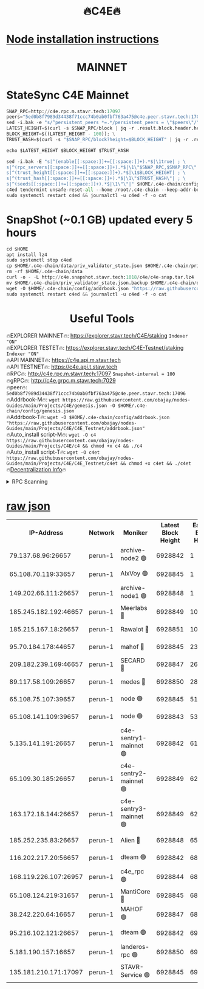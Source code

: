 <h1 align="center"> 🔥C4E🔥</h1>

[Node installation instructions](https://github.com/obajay/nodes-Guides/tree/main/Projects/C4E)
=

<h1 align="center"> MAINNET</h1>

# StateSync C4E Mainnet
```python
SNAP_RPC=http://c4e.rpc.m.stavr.tech:17097
peers="5ed0b8f7989d34438f71ccc74b0ab0fbf763a475@c4e.peer.stavr.tech:17096"
sed -i.bak -e "s/^persistent_peers *=.*/persistent_peers = \"$peers\"/" $HOME/.c4e-chain/config/config.toml
LATEST_HEIGHT=$(curl -s $SNAP_RPC/block | jq -r .result.block.header.height); \
BLOCK_HEIGHT=$((LATEST_HEIGHT - 100)); \
TRUST_HASH=$(curl -s "$SNAP_RPC/block?height=$BLOCK_HEIGHT" | jq -r .result.block_id.hash)

echo $LATEST_HEIGHT $BLOCK_HEIGHT $TRUST_HASH

sed -i.bak -E "s|^(enable[[:space:]]+=[[:space:]]+).*$|\1true| ; \
s|^(rpc_servers[[:space:]]+=[[:space:]]+).*$|\1\"$SNAP_RPC,$SNAP_RPC\"| ; \
s|^(trust_height[[:space:]]+=[[:space:]]+).*$|\1$BLOCK_HEIGHT| ; \
s|^(trust_hash[[:space:]]+=[[:space:]]+).*$|\1\"$TRUST_HASH\"| ; \
s|^(seeds[[:space:]]+=[[:space:]]+).*$|\1\"\"|" $HOME/.c4e-chain/config/config.toml
c4ed tendermint unsafe-reset-all --home /root/.c4e-chain --keep-addr-book
sudo systemctl restart c4ed && journalctl -u c4ed -f -o cat
```
# SnapShot (~0.1 GB) updated every 5 hours
```python
cd $HOME
apt install lz4
sudo systemctl stop c4ed
cp $HOME/.c4e-chain/data/priv_validator_state.json $HOME/.c4e-chain/priv_validator_state.json.backup
rm -rf $HOME/.c4e-chain/data
curl -o - -L http://c4e.snapshot.stavr.tech:1018/c4e/c4e-snap.tar.lz4 | lz4 -c -d - | tar -x -C $HOME/.c4e-chain --strip-components 2
mv $HOME/.c4e-chain/priv_validator_state.json.backup $HOME/.c4e-chain/data/priv_validator_state.json
wget -O $HOME/.c4e-chain/config/addrbook.json "https://raw.githubusercontent.com/obajay/nodes-Guides/main/Projects/C4E/addrbook.json"
sudo systemctl restart c4ed && journalctl -u c4ed -f -o cat
```
 <h1 align="center"> Useful Tools</h1>

🔥EXPLORER MAINNET🔥:  https://explorer.stavr.tech/C4E/staking            `Indexer "ON"` \
🔥EXPLORER TESTET🔥:   https://explorer.stavr.tech/C4E-Testnet/staking     `Indexer "ON"` \
🔥API MAINNET🔥:       https://c4e.api.m.stavr.tech \
🔥API TESTNET🔥:       https://c4e.api.t.stavr.tech \
🔥RPC🔥:               http://c4e.rpc.m.stavr.tech:17097                  `Snapshot-interval = 100` \
🔥gRPC🔥:              http://c4e.grpc.m.stavr.tech:7029 \
🔥peer🔥:              `5ed0b8f7989d34438f71ccc74b0ab0fbf763a475@c4e.peer.stavr.tech:17096` \
🔥Addrbook-M🔥:    ```wget https://raw.githubusercontent.com/obajay/nodes-Guides/main/Projects/C4E/genesis.json -O $HOME/.c4e-chain/config/genesis.json``` \
🔥Addrbook-T🔥:    ```wget -O $HOME/.c4e-chain/config/addrbook.json "https://raw.githubusercontent.com/obajay/nodes-Guides/main/Projects/C4E/C4E_Testnet/addrbook.json"``` \
🔥Auto_install script-M🔥: ```wget -O c4 https://raw.githubusercontent.com/obajay/nodes-Guides/main/Projects/C4E/c4 && chmod +x c4 && ./c4``` \
🔥Auto_install script-T🔥: ```wget -O c4et https://raw.githubusercontent.com/obajay/nodes-Guides/main/Projects/C4E/C4E_Testnet/c4et && chmod +x c4et && ./c4et``` \
🔥[Decentralization Info](https://github.com/obajay/StateSync-snapshots/tree/main/Projects/C4E/Decentralization)🔥




<details>
<summary>RPC Scanning</summary>

<h2 align="center"> We scan nodes in real time every 4 hours. And we provide the final result of RPC endpoints.
We cannot influence the operation of these nodes in any way. </h2>


```python
If Voting Power is higher than 0 --> then the Node is a validator of the network and may be subject to attack and be a potential threat to the chain.
```
```python
We marked such validators with a red symbol
```

</details>

[raw json](https://rpc-check.c4e.stavr.tech/c4e/rpc-c4e-result.json)
=



<table><tr><th>IP-Address</th><th>Network</th><th>Moniker</th><th>Latest Block Height</th><th>Earliest Block Height</th><th>Catching Up</th><th>Tx Index</th><th>Voting Power</th><th>Scan Time</th></tr><tr><td>79.137.68.96:26657</td><td>perun-1</td><td>archive-node2 🟢</td><td>6928842</td><td>1</td><td>False</td><td>on</td><td>0</td><td>2024-01-28T13:04:31.397965769UTC</td></tr><tr><td>65.108.70.119:33657</td><td>perun-1</td><td>AlxVoy 🟢</td><td>6928845</td><td>1</td><td>False</td><td>on</td><td>0</td><td>2024-01-28T13:04:45.555462667UTC</td></tr><tr><td>149.202.66.111:26657</td><td>perun-1</td><td>archive-node1 🟢</td><td>6928848</td><td>1</td><td>False</td><td>on</td><td>0</td><td>2024-01-28T13:05:01.637749601UTC</td></tr><tr><td>185.245.182.192:46657</td><td>perun-1</td><td>Meerlabs 🔴</td><td>6928849</td><td>1051501</td><td>False</td><td>on</td><td>527310</td><td>2024-01-28T13:05:09.077298486UTC</td></tr><tr><td>185.215.167.18:26657</td><td>perun-1</td><td>Rawalot 🔴</td><td>6928851</td><td>1090501</td><td>False</td><td>on</td><td>701423</td><td>2024-01-28T13:05:21.343688280UTC</td></tr><tr><td>95.70.184.178:44657</td><td>perun-1</td><td>mahof 🔴</td><td>6928845</td><td>2342001</td><td>False</td><td>off</td><td>1865533</td><td>2024-01-28T13:04:45.179967874UTC</td></tr><tr><td>209.182.239.169:46657</td><td>perun-1</td><td>SECARD 🔴</td><td>6928847</td><td>2616101</td><td>False</td><td>off</td><td>1136703</td><td>2024-01-28T13:04:56.917440337UTC</td></tr><tr><td>89.117.58.109:26657</td><td>perun-1</td><td>medes 🔴</td><td>6928850</td><td>2826001</td><td>False</td><td>off</td><td>1484927</td><td>2024-01-28T13:05:16.383791505UTC</td></tr><tr><td>65.108.75.107:39657</td><td>perun-1</td><td>node 🟢</td><td>6928845</td><td>5198801</td><td>False</td><td>on</td><td>0</td><td>2024-01-28T13:04:47.952537704UTC</td></tr><tr><td>65.108.141.109:39657</td><td>perun-1</td><td>node 🟢</td><td>6928843</td><td>5303301</td><td>False</td><td>on</td><td>0</td><td>2024-01-28T13:04:33.806337784UTC</td></tr><tr><td>5.135.141.191:26657</td><td>perun-1</td><td>c4e-sentry1-mainnet 🟢</td><td>6928842</td><td>6198001</td><td>False</td><td>on</td><td>0</td><td>2024-01-28T13:04:30.455392905UTC</td></tr><tr><td>65.109.30.185:26657</td><td>perun-1</td><td>c4e-sentry2-mainnet 🟢</td><td>6928849</td><td>6238301</td><td>False</td><td>on</td><td>0</td><td>2024-01-28T13:05:08.706070257UTC</td></tr><tr><td>163.172.18.144:26657</td><td>perun-1</td><td>c4e-sentry3-mainnet 🟢</td><td>6928849</td><td>6239001</td><td>False</td><td>on</td><td>0</td><td>2024-01-28T13:05:09.844173841UTC</td></tr><tr><td>185.252.235.83:26657</td><td>perun-1</td><td>Alien 🔴</td><td>6928848</td><td>6502501</td><td>False</td><td>on</td><td>1136703</td><td>2024-01-28T13:05:02.068505942UTC</td></tr><tr><td>116.202.217.20:56657</td><td>perun-1</td><td>dteam 🟢</td><td>6928842</td><td>6800901</td><td>False</td><td>on</td><td>0</td><td>2024-01-28T13:04:30.685595123UTC</td></tr><tr><td>168.119.226.107:26957</td><td>perun-1</td><td>c4e_rpc 🟢</td><td>6928844</td><td>6828843</td><td>False</td><td>on</td><td>0</td><td>2024-01-28T13:04:38.184216811UTC</td></tr><tr><td>65.108.124.219:31657</td><td>perun-1</td><td>MantiCore 🔴</td><td>6928845</td><td>6828845</td><td>False</td><td>off</td><td>193327</td><td>2024-01-28T13:04:44.692143865UTC</td></tr><tr><td>38.242.220.64:16657</td><td>perun-1</td><td>MAHOF 🟢</td><td>6928847</td><td>6885501</td><td>False</td><td>on</td><td>0</td><td>2024-01-28T13:04:59.258725889UTC</td></tr><tr><td>95.216.102.121:26657</td><td>perun-1</td><td>dteam 🟢</td><td>6928842</td><td>6915001</td><td>False</td><td>on</td><td>0</td><td>2024-01-28T13:04:31.038933025UTC</td></tr><tr><td>5.181.190.157:16657</td><td>perun-1</td><td>landeros-rpc 🟢</td><td>6928850</td><td>6922501</td><td>False</td><td>on</td><td>0</td><td>2024-01-28T13:05:20.953685882UTC</td></tr><tr><td>135.181.210.171:17097</td><td>perun-1</td><td>STAVR-Service 🟢</td><td>6928845</td><td>6927001</td><td>False</td><td>on</td><td>0</td><td>2024-01-28T13:04:48.345879894UTC</td></tr></table>
